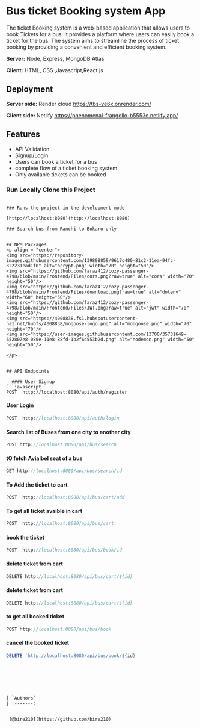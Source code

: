 # Bus  ticket Booking system App
The ticket Booking system is a web-based application that allows users to book Tickets for a bus. It provides a platform where users can easily book a ticket for the bus. The system aims to streamline the process of ticket booking by providing a convenient and efficient  booking system.




**Server:** Node, Express, MongoDB Atlas

**Client:** HTML, CSS ,Javascript,React.js




## Deployment

**Server side:** Render cloud https://tbs-ye6x.onrender.com/

**Client side:** Netlify https://phenomenal-frangollo-b5553e.netlify.app/

## Features 
-  API Validation
-  Signup/Login
-  Users can book a ticket for a bus 
-  complete flow of  a ticket booking system
-  Only available tickets can be booked


###  Run Locally Clone this Project

```

### Runs the project in the development mode

[http://localhost:8080](http://localhost:8080)

### Search bus from Ranchi to Bokaro only


## NPM Packages
<p align = "center">
<img src="https://repository-images.githubusercontent.com/139898859/9617c480-81c2-11ea-94fc-322231ead1f0" alt="bcrypt.png" width="70" height="50"/>
<img src="https://github.com/faraz412/cozy-passenger-4798/blob/main/Frontend/Files/cors.png?raw=true" alt="cors" width="70" height="50"/>
<img src="https://github.com/faraz412/cozy-passenger-4798/blob/main/Frontend/Files/download.png?raw=true" alt="dotenv" width="60" height="50"/>
<img src="https://github.com/faraz412/cozy-passenger-4798/blob/main/Frontend/Files/JWT.png?raw=true" alt="jwt" width="70" height="50"/>
<img src="https://4008838.fs1.hubspotusercontent-na1.net/hubfs/4008838/mogoose-logo.png" alt="mongoose.png" width="70" height="70"/>     
<img src="https://user-images.githubusercontent.com/13700/35731649-652807e8-080e-11e8-88fd-1b2f6d553b2d.png" alt="nodemon.png" width="50" height="50"/>

</p>
   
   
## API Endpoints

  #### User Signup
```javascript
POST  http://localhost:8080/api/auth/register
```
  #### User Login
```javascript
POST  http://localhost:8080/api/auth/login
```
  #### Search list of Buses from one city to another city
```javascript
POST http://localhost:8080/api/bus/search
```
  #### tO fetch Avialbel seat of a bus
```javascript
GET http://localhost:8080/api/bus/search/id
```
  #### To Add the ticket to cart 
```javascript
POST  http://localhost:8080/api/bus/cart/add
```

  #### To get all ticket avaible in cart
```javascript
POST  http://localhost:8080/api/bus/cart
```


  #### book the ticket
```javascript
POST  http://localhost:8080/api/bus/book/id
```

  #### delete ticket from cart 
```javascript
DELETE http://localhost:8080/api/bus/cart/${id}
```

  #### delete ticket from cart 
```javascript
DELETE http://localhost:8080/api/bus/cart/${id}
```
  #### to get all booked ticket
```javascript
POST http://localhost:8080/api/bus/book
```

  #### cancel the booked ticket 
```javascript
DELETE `http://localhost:8080/api/bus/book/${id}
```







```





 
| `Authors` |
| :-------: | 

 
 [@bire210](https://github.com/bire210) 
